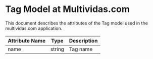 # Tag Model at Multividas.com

This document describes the attributes of the Tag model used in the multividas.com application.

| Attribute Name   | Type           | Description                |
|------------------|----------------|----------------------------|
| name             | string         | Tag name                   |
